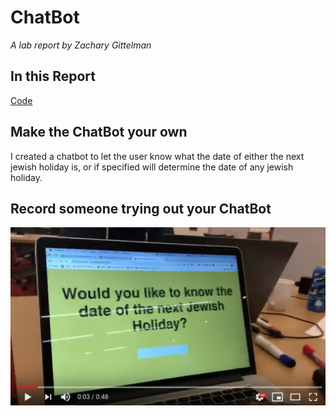 # ChatBot

*A lab report by Zachary Gittelman*

## In this Report

[Code](https://github.com/zachgitt/IDD-Fa19-Lab6/blob/master/chatServer.js)

## Make the ChatBot your own

I created a chatbot to let the user know what the date of either the next jewish holiday is, or if specified will determine the date of any jewish holiday.

## Record someone trying out your ChatBot

[![Thumb](https://github.com/zachgitt/IDD-Fa19-Lab6/blob/master/chat_thumb.png)](https://youtu.be/kPGp7FOhON8)

